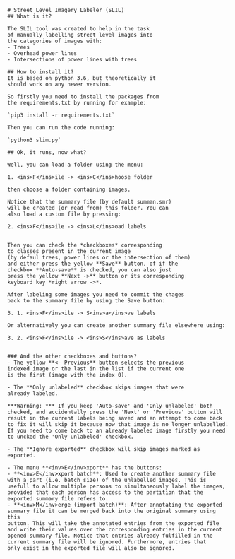    # Street Level Imagery Labeler (SLIL)
    ## What is it?

    The SLIL tool was created to help in the task
    of manually labelling street level images into
    the categories of images with:
    - Trees
    - Overhead power lines
    - Intersections of power lines with trees

    ## How to install it?
    It is based on python 3.6, but theoretically it
    should work on any newer version.

    So firstly you need to install the packages from
    the requirements.txt by running for example:

    `pip3 install -r requirements.txt`

    Then you can run the code running:

    `python3 slim.py`

    ## Ok, it runs, now what?

    Well, you can load a folder using the menu:

    1. <ins>F</ins>ile -> <ins>C</ins>hoose folder

    then choose a folder containing images.

    Notice that the summary file (by default summan.smr)
    will be created (or read from) this folder. You can
    also load a custom file by pressing:

    2. <ins>F</ins>ile -> <ins>L</ins>oad labels


    Then you can check the *checkboxes* corresponding
    to classes present in the current image
    (by defaul trees, power lines or the intersection of them)
    and either press the yellow **Save** button, of if the
    checkbox **Auto-save** is checked, you can also just
    press the yellow **Next ->** button or its corresponding
    keyboard key *right arrow ->*.

    After labeling some images you need to commit the chages
    back to the summary file by using the Save button:

    3. 1. <ins>F</ins>ile -> S<ins>a</ins>ve labels

    Or alternatively you can create another summary file elsewhere using:

    3. 2. <ins>F</ins>ile -> <ins>S</ins>ave as labels


    ### And the other checkboxes and buttons?
    - The yellow **<- Previous** button selects the previous
    indexed image or the last in the list if the current one
    is the first (image with the index 0).

    - The **Only unlabeled** checkbox skips images that were
    already labeled.

    ***Warning: *** If you keep 'Auto-save' and 'Only unlabeled' both checked, and accidentally press the 'Next' or 'Previous' button will result in the current labels being saved and an attempt to come back to fix it will skip it because now that image is no longer unlabelled. If you need to come back to an already labeled image firstly you need to uncked the 'Only unlabeled' checkbox.

    - The **Ignore exported** checkbox will skip images marked as exported.

    - The menu **<inv>E</inv>xport** has the buttons:
    - **<inv>E</inv>xport batch**: Used to create another summary file with a part (i.e. batch size) of the unlabelled images. This is usefull to allow multiple persons to simultaneously label the images, provided that each person has access to the partition that the exported summary file refers to.
    - **<inv>M</inv>erge (import batch)**: After annotating the exported
    summary file it can be merged back into the original summary using this
    button. This will take the annotated entries from the exported file
    and write their values over the corresponding entries in the current
    opened summary file. Notice that entries already fulfilled in the
    current summary file will be ignored. Furthermore, entries that
    only exist in the exported file will also be ignored.

